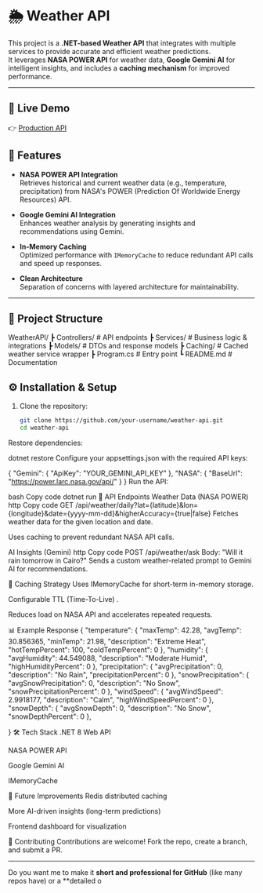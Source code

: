 # 🌦️ Weather API

This project is a **.NET-based Weather API** that integrates with multiple services to provide accurate and efficient weather predictions.  
It leverages **NASA POWER API** for weather data, **Google Gemini AI** for intelligent insights, and includes a **caching mechanism** for improved performance.

---
## 🔗 Live Demo

👉 [Production API](https://weatherprediction-production-2120.up.railway.app/index.html)  

## 🚀 Features

- **NASA POWER API Integration**  
  Retrieves historical and current weather data (e.g., temperature, precipitation) from NASA's POWER (Prediction Of Worldwide Energy Resources) API.

- **Google Gemini AI Integration**  
  Enhances weather analysis by generating insights and recommendations using Gemini.

- **In-Memory Caching**  
  Optimized performance with `IMemoryCache` to reduce redundant API calls and speed up responses.

- **Clean Architecture**  
  Separation of concerns with layered architecture for maintainability.

---

## 📂 Project Structure

WeatherAPI/
┣ Controllers/ # API endpoints
┣ Services/ # Business logic & integrations
┣ Models/ # DTOs and response models
┣ Caching/ # Cached weather service wrapper
┣ Program.cs # Entry point
┗ README.md # Documentation



## ⚙️ Installation & Setup

1. Clone the repository:
   ```bash
   git clone https://github.com/your-username/weather-api.git
   cd weather-api
Restore dependencies:


dotnet restore
Configure your appsettings.json with the required API keys:


{
  "Gemini": {
    "ApiKey": "YOUR_GEMINI_API_KEY"
  },
  "NASA": {
    "BaseUrl": "https://power.larc.nasa.gov/api/"
  }
}
Run the API:

bash
Copy code
dotnet run
📡 API Endpoints
Weather Data (NASA POWER)
http
Copy code
GET /api/weather/daily?lat={latitude}&lon={longitude}&date={yyyy-mm-dd}&higherAccuracy={true|false}
Fetches weather data for the given location and date.

Uses caching to prevent redundant NASA API calls.

AI Insights (Gemini)
http
Copy code
POST /api/weather/ask
Body: "Will it rain tomorrow in Cairo?"
Sends a custom weather-related prompt to Gemini AI for recommendations.

🧠 Caching Strategy
Uses IMemoryCache for short-term in-memory storage.

Configurable TTL (Time-To-Live) .

Reduces load on NASA API and accelerates repeated requests.

📊 Example Response
{
  "temperature": {
    "maxTemp": 42.28,
    "avgTemp": 30.856365,
    "minTemp": 21.98,
    "description": "Extreme Heat",
    "hotTempPercent": 100,
    "coldTempPercent": 0
  },
  "humidity": {
    "avgHumidity": 44.549088,
    "description": "Moderate Humid",
    "highHumidityPercent": 0
  },
  "precipitation": {
    "avgPrecipitation": 0,
    "description": "No Rain",
    "precipitationPercent": 0
  },
  "snowPrecipitation": {
    "avgSnowPrecipitation": 0,
    "description": "No Snow",
    "snowPrecipitationPercent": 0
  },
  "windSpeed": {
    "avgWindSpeed": 2.9918177,
    "description": "Calm",
    "highWindSpeedPercent": 0
  },
  "snowDepth": {
    "avgSnowDepth": 0,
    "description": "No Snow",
    "snowDepthPercent": 0
  },
 
}
🛠️ Tech Stack
.NET 8 Web API

NASA POWER API

Google Gemini AI

IMemoryCache

📌 Future Improvements
Redis distributed caching

More AI-driven insights (long-term predictions)

Frontend dashboard for visualization

🤝 Contributing
Contributions are welcome!
Fork the repo, create a branch, and submit a PR.





---

Do you want me to make it **short and professional for GitHub** (like many repos have) or a **detailed o
